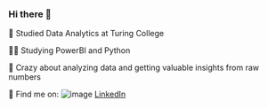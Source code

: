 
### Hi there 👋

🚀 Studied Data Analytics at Turing College

🧑‍🎓 Studying PowerBI and Python

🎉 Crazy about analyzing data and getting valuable insights from raw numbers

💬 Find me on: ![image](https://user-images.githubusercontent.com/111267909/223229125-2fb2e189-8f25-4ddf-9bc1-67964e9002d9.png)
[LinkedIn](https://www.linkedin.com/in/asta-prismontiene/)

